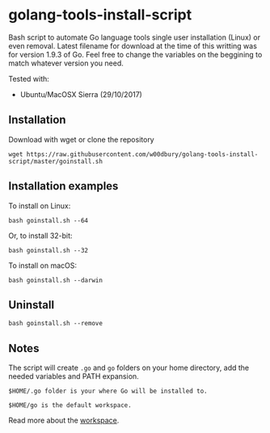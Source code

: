# golang-tools-install-script

Bash script to automate Go language tools single user installation (Linux) or even removal.
Latest filename for download at the time of this writting was for version 1.9.3 of Go. Feel free to change the variables on the beggining to match whatever version you need.

Tested with:

* Ubuntu/MacOSX Sierra (29/10/2017)

## Installation

Download with wget or clone the repository

```shell
wget https://raw.githubusercontent.com/w00dbury/golang-tools-install-script/master/goinstall.sh
```

## Installation examples

To install on Linux:
```shell
bash goinstall.sh --64
```

  Or, to install 32-bit:

```shell
bash goinstall.sh --32
```

To install on macOS:

```shell
bash goinstall.sh --darwin
```

## Uninstall

```shell
bash goinstall.sh --remove
```

## Notes

The script will create `.go` and `go` folders on your home directory, add the needed variables and PATH expansion.

`$HOME/.go folder is your where Go will be installed to.`

`$HOME/go is the default workspace.`

Read more about the [workspace](http://golang.org/doc/code.html).
